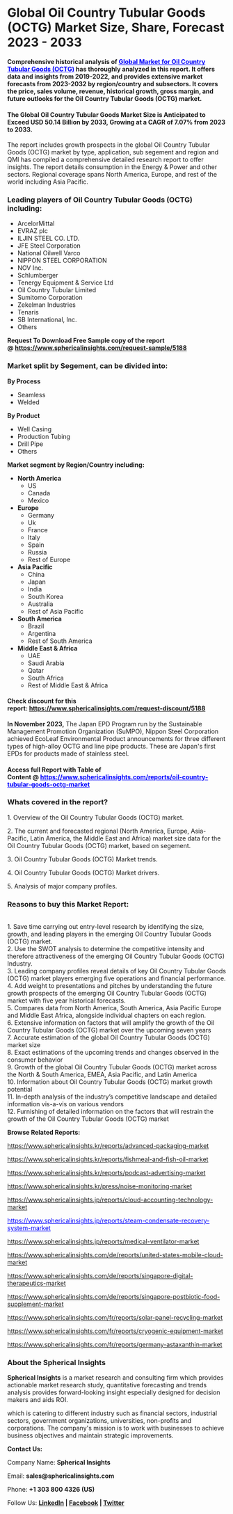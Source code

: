 <h1>Global Oil Country Tubular Goods (OCTG) Market Size, Share, Forecast 2023 - 2033</h1>
<p><strong>Comprehensive historical analysis of&nbsp;<span style="color: #0000ff;"><a style="color: #0000ff;" href="https://www.sphericalinsights.com/reports/oil-country-tubular-goods-octg-market" target="_blank" rel="noopener">Global Market for Oil Country Tubular Goods (OCTG)</a></span>&nbsp;has thoroughly analyzed in this report. It offers data and insights from 2019-2022, and provides extensive market forecasts from 2023-2032 by region/country and subsectors. It covers the price, sales volume, revenue, historical growth, gross margin, and future outlooks for the Oil Country Tubular Goods (OCTG) market.</strong></p>
<h4><strong>The Global Oil Country Tubular Goods Market Size is Anticipated to Exceed USD 50.14 Billion by 2033, Growing at a CAGR of 7.07% from 2023 to 2033.</strong></h4>
<p>The report includes growth prospects in the global Oil Country Tubular Goods (OCTG) market by type, application, sub segement and region and QMI has compiled a comprehensive detailed research report to offer insights. The report details consumption in the Energy &amp; Power and other sectors. Regional coverage spans North America, Europe, and rest of the world including Asia Pacific.</p>
<h3><strong>Leading players of Oil Country Tubular Goods (OCTG) including:</strong></h3>
<ul>
<li>ArcelorMittal</li>
<li>EVRAZ plc</li>
<li>ILJIN STEEL CO. LTD.</li>
<li>JFE Steel Corporation</li>
<li>National Oilwell Varco</li>
<li>NIPPON STEEL CORPORATION</li>
<li>NOV Inc.</li>
<li>Schlumberger</li>
<li>Tenergy Equipment &amp; Service Ltd</li>
<li>Oil Country Tubular Limited</li>
<li>Sumitomo Corporation</li>
<li>Zekelman Industries</li>
<li>Tenaris</li>
<li>SB International, Inc.</li>
<li>Others</li>
</ul>
<p><strong>Request To Download Free Sample copy of the report @&nbsp;<a href="https://www.sphericalinsights.com/request-sample/5188" target="_blank" rel="noopener">https://www.sphericalinsights.com/request-sample/5188</a></strong></p>
<h3><strong>Market split by Segement, can be divided into:</strong></h3>
<p><strong>By Process</strong></p>
<ul>
<li>Seamless</li>
<li>Welded</li>
</ul>
<p><strong>By Product</strong></p>
<ul>
<li>Well Casing</li>
<li>Production Tubing</li>
<li>Drill Pipe</li>
<li>Others</li>
</ul>
<p><strong>Market segment by Region/Country including:</strong></p>
<ul>
<li><strong>North America</strong>
<ul>
<li>US</li>
<li>Canada</li>
<li>Mexico</li>
</ul>
</li>
<li><strong>Europe</strong>
<ul>
<li>Germany</li>
<li>Uk</li>
<li>France</li>
<li>Italy</li>
<li>Spain</li>
<li>Russia</li>
<li>Rest of Europe</li>
</ul>
</li>
<li><strong>Asia Pacific</strong>
<ul>
<li>China</li>
<li>Japan</li>
<li>India</li>
<li>South Korea</li>
<li>Australia</li>
<li>Rest of Asia Pacific</li>
</ul>
</li>
<li><strong>South America</strong>
<ul>
<li>Brazil</li>
<li>Argentina</li>
<li>Rest of South America</li>
</ul>
</li>
<li><strong>Middle East &amp; Africa</strong>
<ul>
<li>UAE</li>
<li>Saudi Arabia</li>
<li>Qatar</li>
<li>South Africa</li>
<li>Rest of Middle East &amp; Africa</li>
</ul>
</li>
</ul>
<h4>Check discount for this report:&nbsp;<a href="https://www.sphericalinsights.com/request-discount/5188" target="_blank" rel="noopener">https://www.sphericalinsights.com/request-discount/5188</a></h4>
<p><strong>In November 2023,</strong>&nbsp;The Japan EPD Program run by the Sustainable Management Promotion Organization (SuMPO), Nippon Steel Corporation achieved EcoLeaf Environmental Product announcements for three different types of high-alloy OCTG and line pipe products. These are Japan's first EPDs for products made of stainless steel.</p>
<h4>Access full Report with Table of Content&nbsp;@&nbsp;<span style="color: #0000ff;"><a style="color: #0000ff;" href="https://www.sphericalinsights.com/reports/oil-country-tubular-goods-octg-market" target="_blank" rel="noopener">https://www.sphericalinsights.com/reports/oil-country-tubular-goods-octg-market</a></span></h4>
<h3><strong>Whats covered in the report?</strong></h3>
<p>1. Overview of the Oil Country Tubular Goods (OCTG) market.</p>
<p>2. The current and forecasted regional (North America, Europe, Asia-Pacific, Latin America, the Middle East and Africa) market size data for the Oil Country Tubular Goods (OCTG) market, based on segement.</p>
<p>3. Oil Country Tubular Goods (OCTG) Market trends.</p>
<p>4. Oil Country Tubular Goods (OCTG) Market drivers.</p>
<p>5. Analysis of major company profiles.</p>
<h3><strong>Reasons to buy this Market Report:</strong></h3>
<p><br />1. Save time carrying out entry-level research by identifying the size, growth, and leading players in the emerging Oil Country Tubular Goods (OCTG) market.<br />2. Use the SWOT analysis to determine the competitive intensity and therefore attractiveness of the emerging Oil Country Tubular Goods (OCTG) Industry.<br />3. Leading company profiles reveal details of key Oil Country Tubular Goods (OCTG) market players emerging five operations and financial performance.<br />4. Add weight to presentations and pitches by understanding the future growth prospects of the emerging Oil Country Tubular Goods (OCTG) market with five year historical forecasts.<br />5. Compares data from North America, South America, Asia Pacific Europe and Middle East Africa, alongside individual chapters on each region.<br />6. Extensive information on factors that will amplify the growth of the Oil Country Tubular Goods (OCTG) market over the upcoming seven years<br />7. Accurate estimation of the global Oil Country Tubular Goods (OCTG) market size<br />8. Exact estimations of the upcoming trends and changes observed in the consumer behavior<br />9. Growth of the global Oil Country Tubular Goods (OCTG) market across the North &amp; South America, EMEA, Asia Pacific, and Latin America<br />10. Information about Oil Country Tubular Goods (OCTG) market growth potential<br />11. In-depth analysis of the industry&rsquo;s competitive landscape and detailed information vis-a-vis on various vendors<br />12. Furnishing of detailed information on the factors that will restrain the growth of the Oil Country Tubular Goods (OCTG) market</p>
<p><strong>Browse Related Reports:</strong></p>
<p><a href="https://www.sphericalinsights.kr/reports/advanced-packaging-market">https://www.sphericalinsights.kr/reports/advanced-packaging-market</a></p>
<p><a href="https://www.sphericalinsights.kr/reports/fishmeal-and-fish-oil-market">https://www.sphericalinsights.kr/reports/fishmeal-and-fish-oil-market</a></p>
<p><a href="https://www.sphericalinsights.kr/reports/podcast-advertising-market">https://www.sphericalinsights.kr/reports/podcast-advertising-market</a>&nbsp;</p>
<p><a href="https://www.sphericalinsights.kr/press/noise-monitoring-market">https://www.sphericalinsights.kr/press/noise-monitoring-market</a></p>
<p><a href="https://www.sphericalinsights.jp/reports/cloud-accounting-technology-market">https://www.sphericalinsights.jp/reports/cloud-accounting-technology-market</a></p>
<p><span style="color: #0000ff;"><a style="color: #0000ff;" href="https://www.sphericalinsights.jp/reports/steam-condensate-recovery-system-market">https://www.sphericalinsights.jp/reports/steam-condensate-recovery-system-market</a>&nbsp;</span></p>
<p><a href="https://www.sphericalinsights.jp/reports/medical-ventilator-market">https://www.sphericalinsights.jp/reports/medical-ventilator-market</a></p>
<p><a href="https://www.sphericalinsights.com/de/reports/united-states-mobile-cloud-market">https://www.sphericalinsights.com/de/reports/united-states-mobile-cloud-market</a></p>
<p><a href="https://www.sphericalinsights.com/de/reports/singapore-digital-therapeutics-market">https://www.sphericalinsights.com/de/reports/singapore-digital-therapeutics-market</a></p>
<p><a href="https://www.sphericalinsights.com/de/reports/singapore-postbiotic-food-supplement-market">https://www.sphericalinsights.com/de/reports/singapore-postbiotic-food-supplement-market</a></p>
<p><a href="https://www.sphericalinsights.com/fr/reports/solar-panel-recycling-market">https://www.sphericalinsights.com/fr/reports/solar-panel-recycling-market</a></p>
<p><a href="https://www.sphericalinsights.com/fr/reports/cryogenic-equipment-market">https://www.sphericalinsights.com/fr/reports/cryogenic-equipment-market</a></p>
<p><a href="https://www.sphericalinsights.com/fr/reports/germany-astaxanthin-market">https://www.sphericalinsights.com/fr/reports/germany-astaxanthin-market</a></p>
<h3><strong>About the Spherical Insights</strong></h3>
<p><strong>Spherical Insights</strong>&nbsp;is a market research and consulting firm which provides actionable market research study, quantitative forecasting and trends analysis provides forward-looking insight especially designed for decision makers and aids ROI.</p>
<p>which is catering to different industry such as financial sectors, industrial sectors, government organizations, universities, non-profits and corporations. The company's mission is to work with businesses to achieve business objectives and maintain strategic improvements.</p>
<p><strong>Contact Us:</strong></p>
<p>Company Name:&nbsp;<strong>Spherical Insights</strong></p>
<p>Email:&nbsp;<strong>sales@sphericalinsights.com</strong></p>
<p>Phone:&nbsp;<strong>+1 303 800 4326 (US)</strong></p>
<p>Follow Us:&nbsp;<strong><a href="https://www.linkedin.com/company/spherical-insight/"><u>LinkedIn</u></a>&nbsp;|&nbsp;<a href="https://www.facebook.com/sphericalinsights22"><u>Facebook</u></a>&nbsp;|&nbsp;<a href="https://twitter.com/SInsights_US"><u>Twitter</u></a></strong></p>
